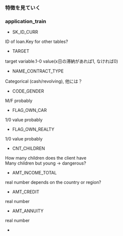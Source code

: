 ### 特徴を見ていく

### application_train

* SK_ID_CURR

ID of loan.Key for other tables?

* TARGET

target variable.1-0 value(x日の滞納があれば1, なければ0)

* NAME_CONTRACT_TYPE

Categorical (cash/revolving), 他には？

* CODE_GENDER

M/F probably

* FLAG_OWN_CAR

1/0 value probably

* FLAG_OWN_REALTY

1/0 value probably

* CNT_CHILDREN

How many children does the client have  
Many children but young -> dangerous?

* AMT_INCOME_TOTAL

real number
depends on the country or region?

* AMT_CREDIT

real number

* AMT_ANNUITY

real number

*
